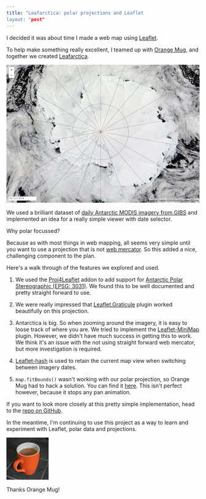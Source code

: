 ```yaml
---
title: "Leafarctica: polar projections and Leaflet
layout: "post"
---
```


I decided it was about time I made a web map using [Leaflet](http://leafletjs.com/). 

To help make something really excellent, I teamed up with [Orange Mug](http://github.com/orangemug), and together we created [Leafarctica](http://lo-ise.github.io/leafarctica). 

[![Leafarctica](/assets/posts/leafarctica.png)](http://lo-ise.github.io/leafarctica)

We used a brilliant dataset of [daily Antarctic MODIS imagery from GIBS](https://earthdata.nasa.gov/about-eosdis/science-system-description/eosdis-components/global-imagery-browse-services-gibs) and implemented an idea for a really simple viewer with date selector.

Why polar focussed?

Because as with most things in web mapping, all seems very simple until you want to use a projection that is not [web mercator](http://en.wikipedia.org/wiki/Web_Mercator). So this added a nice, challenging component to the plan. 

Here's a walk through of the features we explored and used. 

1. We used the [Proj4Leaflet](https://github.com/kartena/Proj4Leaflet) addon to add support for [Antarctic Polar Stereographic (EPSG: 3031)](http://spatialreference.org/ref/epsg/wgs-84-antarctic-polar-stereographic/). We found this to be well documented and pretty straight forward to use. 

2. We were really impressed that [Leaflet.Graticule](https://github.com/turban/Leaflet.Graticule) plugin worked beautifully on this projection. 

3. Antarctica is big. So when zooming around the imagery, it is easy to loose track of where you are. We tried to implement the [Leaflet-MiniMap](https://github.com/Norkart/Leaflet-MiniMap) plugin. However, we didn't have much success in getting this to work. We think it's an issue with the not using straight forward web mercator, but more investigation is required.  

4. [Leaflet-hash](http://mlevans.github.io/leaflet-hash/) is used to retain the current map view when switching between imagery dates. 


5. `map.fitBounds()` wasn't working with our polar projection, so Orange Mug had to hack a solution. You can find it [here](http://github.com/lo-ise/leafarctica/gh-pages/hacks/keep-to-bounds.js). This isn't perfect however, because it stops any pan animation. 

If you want to look more closely at this pretty simple implementation, head to the [repo on GitHub](http://github.com/lo-ise/leafarctica/). 

In the meantime, I'm continuing to use this project as a way to learn and experiment with Leaflet, polar data and projections.


![Orange Mug](/assets/posts/orangemug.jpeg)


Thanks Orange Mug!
